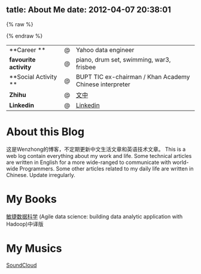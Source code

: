 tatle: About Me
date: 2012-04-07 20:38:01
---

{% raw %}
<script src="https://cdnjs.cloudflare.com/ajax/libs/processing.js/1.4.8/processing.min.js"></script>
<script type="application/processing" data-processing-target="canvas">
//Info: http://processingjs.org/reference
/* @pjs preload="wenzhong.jpg"; */
  mage img, sample;
int res, n, d, preX;

// list of resolutions
int[] rlist = { 
  25, 50, 100 
};


void setup() {

  size(400, 400);
  img = loadImage("wenzhong.jpg");
  nextRes();
}


void nextRes() {

  // resample the image
  res = (res + 1) % rlist.length;
  n = rlist[res];
  sample = img.get();
  sample.resize(n, n);
  d = width/n;
  update(); 
}

void update() {
    int m = constrain(130 * mouseX / width, 1, 129);
    preX = mouseX;

    loadPixels();

    // iterate over all blocks
    for (int x = 0; x < n; x++) {
      for (int y = 0; y < n; y++) {

        // sample pixel brightness
        float val = 256 - (sample.pixels[y*n+x] & 255);

        // iterate over all pixels of a block
        for (int dx = 0; dx < d; dx++) {
          for (int dy = 0; dy < d; dy++) {

            // get diagonal coordinate
            int z = val % (2*m) < m ? (dx+dy+1) * 255 / d : (dx+d-dy) * 255 / d;

            // black and white dithering
            pixels[ (y*d + dy) * width + (x*d + dx) ] = val > 2 * abs(z - 255) + 2 ? #2F84EA : #ffffff;
          }
        }
      }
    }

    updatePixels();
}

void draw() {
  if (preX != mouseX) { 
    update();
  }
}


void keyPressed() {
  nextRes();
}

</script>
<!--canvas id="canvas" style="display: block; margin:0 auto 0 0;"></canvas-->
{% endraw %}

|                              | |                                                                        |
| ---                          |-|---                                                                    |
| **Career **                  |@|Yahoo data engineer                                                     |
| **favourite activity**                    |@|piano, drum set, swimming, war3, frisbee             |
| **Social Activity **         |@|BUPT TIC ex-chairman / Khan Academy Chinese interpreter |
| **Zhihu**                    |@|[文中](http://www.zhihu.com/people/wen-zhong)                                                                 |
| **Linkedin** |@| [Linkedin](https://www.linkedin.com/profile/view?id=63633491&trk=spm_pic)|


# About this Blog
这是Wenzhong的博客，不定期更新中文生活文章和英语技术文章。
This is a web log contain everything about my work and life. Some technical articles are written in English for a more wide-ranged to communicate with world-wide Programmers. Some other articles related to my daily life are written in Chinese. Update irregularly.

# My Books
[敏捷数据科学](http://book.douban.com/subject/25929433/) (Agile data science: building data analytic application with Hadoop)中译版

# My Musics
[SoundCloud](https://soundcloud.com/wenzhong-1/)
